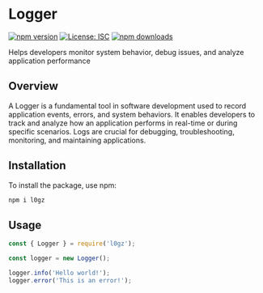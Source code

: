 # Logger

[![npm version](https://badge.fury.io/js/l0gz.svg)](https://badge.fury.io/js/l0gz)
[![License: ISC](https://img.shields.io/badge/License-ISC-blue.svg)](https://opensource.org/licenses/ISC)
[![npm downloads](https://img.shields.io/npm/dm/l0gz.svg?style=flat-square)](https://npm-stat.com/charts.html?package=l0gz)

Helps developers monitor system behavior, debug issues, and analyze application performance

## Overview

A Logger is a fundamental tool in software development used to record application events, errors, and system behaviors. It enables developers to track and analyze how an application performs in real-time or during specific scenarios. Logs are crucial for debugging, troubleshooting, monitoring, and maintaining applications.

## Installation

To install the package, use npm:

```sh
npm i l0gz
```

## Usage
```js
const { Logger } = require('l0gz');

const logger = new Logger();

logger.info('Hello world!');
logger.error('This is an error!');
```

